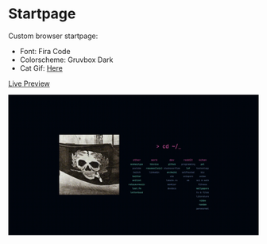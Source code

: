 # Startpage

Custom browser startpage:
- Font: Fira Code
- Colorscheme: Gruvbox Dark
- Cat Gif: [Here](https://twitter.com/avogado6/status/1165595520967954432?s=19)

[Live Preview](https://gocho1234.github.io/startpage/)

![startpage](startpage.gif)
